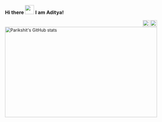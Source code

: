 ### Hi there <img src="https://raw.githubusercontent.com/MartinHeinz/MartinHeinz/master/wave.gif" width="30px"> I am Aditya!
<a href="https://www.linkedin.com/in/aditya-shekhar-937974166/" target="_blank" rel="nofollow"><img align="right" alt="Aditya Linkdein" width="22px" src="https://cdn.jsdelivr.net/npm/simple-icons@v3/icons/linkedin.svg" /></a><a href="https://www.instagram.com/aditya_aug30/" target="_blank" rel="nofollow"><img align="right" alt="Aditya Insta" width="22px" src="https://cdn.jsdelivr.net/npm/simple-icons@v3/icons/instagram.svg" /></a>



<a href="https://profile-summary-for-github.com/user/codebudy5247">
  <img align="left" height="300px" width="100%" src="https://github-readme-stats.vercel.app/api?theme=light&username=codebudy5247&show_icons=true&line_height=27&count_private=true&include_all_commits=true" alt="Parikshit's GitHub stats"/>

<!--
**codebudy5247/codebudy5247** is a ✨ _special_ ✨ repository because its `README.md` (this file) appears on your GitHub profile.

Here are some ideas to get you started:

- 🔭 I’m currently working on ...
- 🌱 I’m currently learning ...
- 👯 I’m looking to collaborate on ...
- 🤔 I’m looking for help with ...
- 💬 Ask me about ...
- 📫 How to reach me: ...
- 😄 Pronouns: ...
- ⚡ Fun fact: ...
-->
